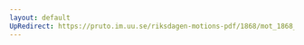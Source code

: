 ```yaml
---
layout: default
UpRedirect: https://pruto.im.uu.se/riksdagen-motions-pdf/1868/mot_1868__ak__111/mot_1868__ak__111-001.pdf
---
```

